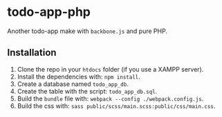 # todo-app-php

Another todo-app make with `backbone.js` and pure PHP.

## Installation

1.  Clone the repo in your `htdocs` folder (if you use a XAMPP server).
2.  Install the dependencies with: `npm install`.
3.  Create a database named `todo_app_db`.
4.  Create the table with the script: `todo_app_db.sql`.
5.  Build the `bundle` file with: `webpack --config ./webpack.config.js`.
6.  Build the css with: `sass public/scss/main.scss:public/css/main.css`.
